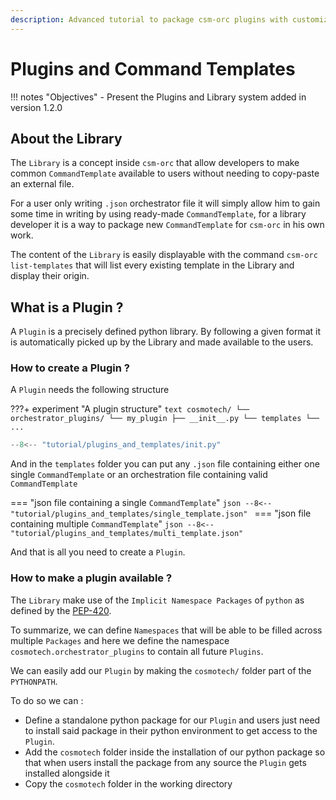 ```yaml
---
description: Advanced tutorial to package csm-orc plugins with customized command templates 
---
```

# Plugins and Command Templates

!!! notes "Objectives"
    - Present the Plugins and Library system added in version 1.2.0

## About the Library

The `Library` is a concept inside `csm-orc` that allow developers to make common `CommandTemplate` 
available to users without needing to copy-paste an external file.

For a user only writing `.json` orchestrator file it will simply allow him to gain some time in writing 
by using ready-made `CommandTemplate`, for a library developer it is a way to package new `CommandTemplate` 
for `csm-orc` in his own work.

The content of the `Library` is easily displayable with the command `csm-orc list-templates` 
that will list every existing template in the Library and display their origin.

## What is a Plugin ?

A `Plugin` is a precisely defined python library. By following a given format it is automatically 
picked up by the Library and made available to the users.

### How to create a Plugin ?

A `Plugin` needs the following structure

???+ experiment "A plugin structure"
    ```text
    cosmotech/
    └── orchestrator_plugins/
        └── my_plugin
            ├── __init__.py
            └── templates
                └── ...
    ```

```python title="cosmotech/orchestrator_plugins/my_plugin/__init__.py"
--8<-- "tutorial/plugins_and_templates/init.py"
```

And in the `templates` folder you can put any `.json` file containing either one single `CommandTemplate` 
or an orchestration file containing valid `CommandTemplate`

=== "json file containing a single `CommandTemplate`"
    ```json
    --8<-- "tutorial/plugins_and_templates/single_template.json"
    ```
=== "json file containing multiple `CommandTemplate`"
    ```json
    --8<-- "tutorial/plugins_and_templates/multi_template.json"
    ```

And that is all you need to create a `Plugin`.

### How to make a plugin available ?

The `Library` make use of the `Implicit Namespace Packages` of `python` as defined by the [PEP-420](https://peps.python.org/pep-0420/).

To summarize, we can define `Namespaces` that will be able to be filled across multiple `Packages` 
and here we define the namespace `cosmotech.orchestrator_plugins` to contain all future `Plugins`.

We can easily add our `Plugin` by making the `cosmotech/` folder part of the `PYTHONPATH`.

To do so we can :
- Define a standalone python package for our `Plugin` and users just need to install said package in their python environment to get access to the `Plugin`.
- Add the `cosmotech` folder inside the installation of our python package so that when users install the package from any source the `Plugin` gets installed alongside it
- Copy the `cosmotech` folder in the working directory
